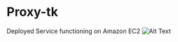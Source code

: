# Proxy-tk

Deployed Service functioning on Amazon EC2
![Alt Text](https://media.giphy.com/media/4NvfZhDhJzqfXrxPxY/giphy.gif)
